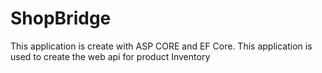 # ShopBridge
This application is create with ASP CORE and EF Core. This application is used to create the web api for product Inventory
